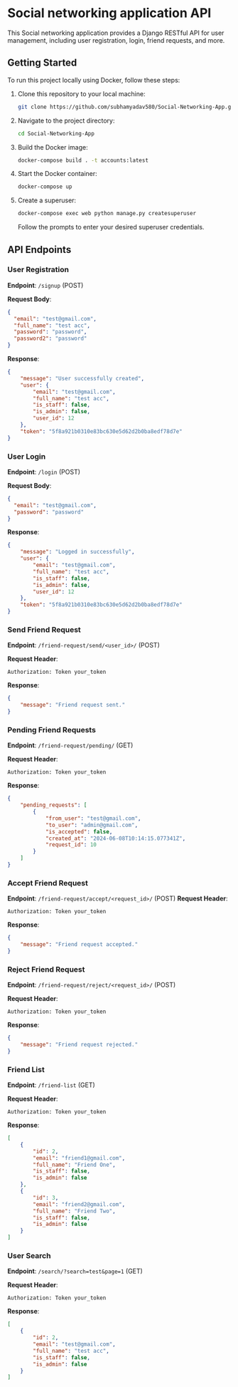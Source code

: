 # Social networking application API


This Social networking application provides a Django RESTful API for user management, including user registration, login, friend requests, and more.

## Getting Started

To run this project locally using Docker, follow these steps:

1. Clone this repository to your local machine:

    ```bash
    git clone https://github.com/subhamyadav580/Social-Networking-App.git
    ```

2. Navigate to the project directory:

    ```bash
    cd Social-Networking-App
    ```

3. Build the Docker image:

    ```bash
    docker-compose build . -t accounts:latest
    ```

4. Start the Docker container:

    ```bash
    docker-compose up
    ```

5. Create a superuser:

    ```bash
    docker-compose exec web python manage.py createsuperuser
    ```

    Follow the prompts to enter your desired superuser credentials.

## API Endpoints

### User Registration

**Endpoint**: `/signup` (POST)

**Request Body**:
```json
{
  "email": "test@gmail.com",
  "full_name": "test acc",
  "password": "password",
  "password2": "password"
}
```

**Response**:
```json
{
    "message": "User successfully created",
    "user": {
        "email": "test@gmail.com",
        "full_name": "test acc",
        "is_staff": false,
        "is_admin": false,
        "user_id": 12
    },
    "token": "5f8a921b0310e83bc630e5d62d2b0ba8edf78d7e"
}

```

### User Login

**Endpoint**: `/login` (POST)

**Request Body**:
```json
{
  "email": "test@gmail.com",
  "password": "password"
}

```

**Response**:
```json
{
    "message": "Logged in successfully",
    "user": {
        "email": "test@gmail.com",
        "full_name": "test acc",
        "is_staff": false,
        "is_admin": false,
        "user_id": 12
    },
    "token": "5f8a921b0310e83bc630e5d62d2b0ba8edf78d7e"
}
```


### Send Friend Request

**Endpoint**: `/friend-request/send/<user_id>/` (POST)

**Request Header**:
```
Authorization: Token your_token
```


**Response**:
```json
{
    "message": "Friend request sent."
}

```


### Pending Friend Requests


**Endpoint**: `/friend-request/pending/` (GET)

**Request Header**:
```
Authorization: Token your_token
```

**Response**:
```json
{
    "pending_requests": [
        {
            "from_user": "test@gmail.com",
            "to_user": "admin@gmail.com",
            "is_accepted": false,
            "created_at": "2024-06-08T10:14:15.077341Z",
            "request_id": 10
        }
    ]
}

```


### Accept Friend Request

**Endpoint**: `/friend-request/accept/<request_id>/` (POST)
**Request Header**:
```
Authorization: Token your_token
```

**Response**:
```json
{
    "message": "Friend request accepted."
}
```

### Reject Friend Request

**Endpoint**: `/friend-request/reject/<request_id>/` (POST)

**Request Header**:
```
Authorization: Token your_token
```

**Response**:
```json
{
    "message": "Friend request rejected."
}
```

### Friend List

**Endpoint**: `/friend-list` (GET)

**Request Header**:
```
Authorization: Token your_token
```

**Response**:
```json
[
    {
        "id": 2,
        "email": "friend1@gmail.com",
        "full_name": "Friend One",
        "is_staff": false,
        "is_admin": false
    },
    {
        "id": 3,
        "email": "friend2@gmail.com",
        "full_name": "Friend Two",
        "is_staff": false,
        "is_admin": false
    }
]

```


### User Search

**Endpoint**: `/search/?search=test&page=1` (GET)

**Request Header**:
```
Authorization: Token your_token
```

**Response**:
```json
[
    {
        "id": 2,
        "email": "test@gmail.com",
        "full_name": "test acc",
        "is_staff": false,
        "is_admin": false
    }
]
```
